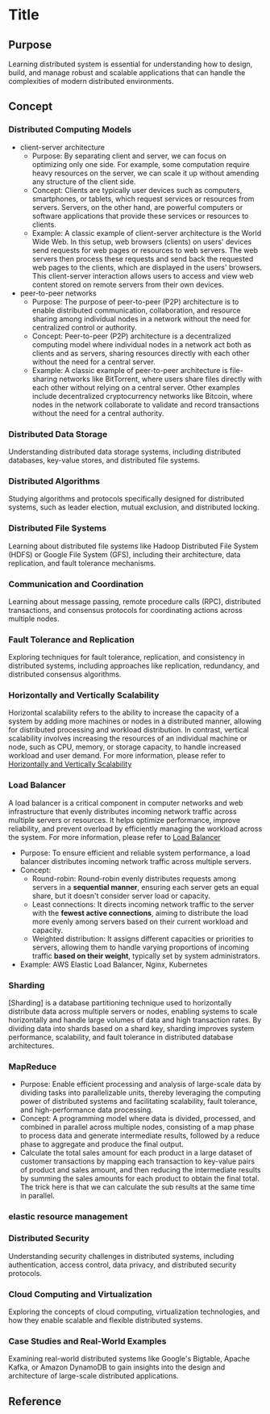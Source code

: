# Title

## Purpose

Learning distributed system is essential for understanding how to design, build, and manage robust and scalable applications that can handle the complexities of modern distributed environments.

## Concept

### Distributed Computing Models

* client-server architecture
  * Purpose: By separating client and server, we can focus on optimizing only one side. For example, some computation require heavy resources on the server, we can scale it up without amending any structure of the client side.
  * Concept: Clients are typically user devices such as computers, smartphones, or tablets, which request services or resources from servers. Servers, on the other hand, are powerful computers or software applications that provide these services or resources to clients.
  * Example: A classic example of client-server architecture is the World Wide Web. In this setup, web browsers (clients) on users' devices send requests for web pages or resources to web servers. The web servers then process these requests and send back the requested web pages to the clients, which are displayed in the users' browsers. This client-server interaction allows users to access and view web content stored on remote servers from their own devices.
* peer-to-peer networks
  * Purpose: The purpose of peer-to-peer (P2P) architecture is to enable distributed communication, collaboration, and resource sharing among individual nodes in a network without the need for centralized control or authority.
  * Concept: Peer-to-peer (P2P) architecture is a decentralized computing model where individual nodes in a network act both as clients and as servers, sharing resources directly with each other without the need for a central server.
  * Example: A classic example of peer-to-peer architecture is file-sharing networks like BitTorrent, where users share files directly with each other without relying on a central server. Other examples include decentralized cryptocurrency networks like Bitcoin, where nodes in the network collaborate to validate and record transactions without the need for a central authority.

### Distributed Data Storage

Understanding distributed data storage systems, including distributed databases, key-value stores, and distributed file systems.

### Distributed Algorithms

Studying algorithms and protocols specifically designed for distributed systems, such as leader election, mutual exclusion, and distributed locking.

### Distributed File Systems

Learning about distributed file systems like Hadoop Distributed File System (HDFS) or Google File System (GFS), including their architecture, data replication, and fault tolerance mechanisms.

### Communication and Coordination

Learning about message passing, remote procedure calls (RPC), distributed transactions, and consensus protocols for coordinating actions across multiple nodes.

### Fault Tolerance and Replication

Exploring techniques for fault tolerance, replication, and consistency in distributed systems, including approaches like replication, redundancy, and distributed consensus algorithms.

### Horizontally and Vertically Scalability

Horizontal scalability refers to the ability to increase the capacity of a system by adding more machines or nodes in a distributed manner, allowing for distributed processing and workload distribution. In contrast, vertical scalability involves increasing the resources of an individual machine or node, such as CPU, memory, or storage capacity, to handle increased workload and user demand. For more information, please refer to [Horizontally and Vertically Scalability]()

### Load Balancer

A load balancer is a critical component in computer networks and web infrastructure that evenly distributes incoming network traffic across multiple servers or resources. It helps optimize performance, improve reliability, and prevent overload by efficiently managing the workload across the system. For more information, please refer to [Load Balancer]()

* Purpose: To ensure efficient and reliable system performance, a load balancer distributes incoming network traffic across multiple servers.
* Concept:
  * Round-robin: Round-robin evenly distributes requests among servers in a **sequential manner**, ensuring each server gets an equal share, but it doesn't consider server load or capacity.
  * Least connections: It directs incoming network traffic to the server with the **fewest active connections**, aiming to distribute the load more evenly among servers based on their current workload and capacity.
  * Weighted distribution: It assigns different capacities or priorities to servers, allowing them to handle varying proportions of incoming traffic **based on their weight**, typically set by system administrators.
* Example: AWS Elastic Load Balancer, Nginx, Kubernetes

### Sharding

[Sharding] is a database partitioning technique used to horizontally distribute data across multiple servers or nodes, enabling systems to scale horizontally and handle large volumes of data and high transaction rates. By dividing data into shards based on a shard key, sharding improves system performance, scalability, and fault tolerance in distributed database architectures.

### MapReduce

* Purpose: Enable efficient processing and analysis of large-scale data by dividing tasks into parallelizable units, thereby leveraging the computing power of distributed systems and facilitating scalability, fault tolerance, and high-performance data processing.
* Concept: A programming model where data is divided, processed, and combined in parallel across multiple nodes, consisting of a map phase to process data and generate intermediate results, followed by a reduce phase to aggregate and produce the final output.
* Calculate the total sales amount for each product in a large dataset of customer transactions by mapping each transaction to key-value pairs of product and sales amount, and then reducing the intermediate results by summing the sales amounts for each product to obtain the final total. The trick here is that we can calculate the sub results at the same time in parallel.

### elastic resource management

### Distributed Security

Understanding security challenges in distributed systems, including authentication, access control, data privacy, and distributed security protocols.

### Cloud Computing and Virtualization

Exploring the concepts of cloud computing, virtualization technologies, and how they enable scalable and flexible distributed systems.

### Case Studies and Real-World Examples

Examining real-world distributed systems like Google's Bigtable, Apache Kafka, or Amazon DynamoDB to gain insights into the design and architecture of large-scale distributed applications.

## Reference
